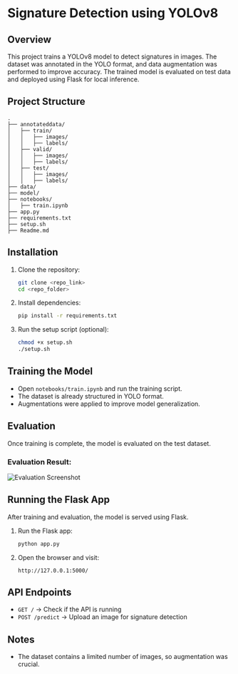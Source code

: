 # Signature Detection using YOLOv8

## Overview
This project trains a YOLOv8 model to detect signatures in images. The dataset was annotated in the YOLO format, and data augmentation was performed to improve accuracy. The trained model is evaluated on test data and deployed using Flask for local inference.

## Project Structure
```
.
├── annotateddata/
│   ├── train/
│   │   ├── images/
│   │   ├── labels/
│   ├── valid/
│   │   ├── images/
│   │   ├── labels/
│   ├── test/
│   │   ├── images/
│   │   ├── labels/
├── data/
├── model/
├── notebooks/
│   ├── train.ipynb
├── app.py
├── requirements.txt
├── setup.sh
├── Readme.md
```

## Installation
1. Clone the repository:
   ```bash
   git clone <repo_link>
   cd <repo_folder>
   ```
2. Install dependencies:
   ```bash
   pip install -r requirements.txt
   ```
3. Run the setup script (optional):
   ```bash
   chmod +x setup.sh
   ./setup.sh
   ```

## Training the Model
- Open `notebooks/train.ipynb` and run the training script.
- The dataset is already structured in YOLO format.
- Augmentations were applied to improve model generalization.

## Evaluation
Once training is complete, the model is evaluated on the test dataset.

### Evaluation Result:
![Evaluation Screenshot](screenshots/1.jpeg)

## Running the Flask App
After training and evaluation, the model is served using Flask.

1. Run the Flask app:
   ```bash
   python app.py
   ```
2. Open the browser and visit:
   ```
   http://127.0.0.1:5000/
   ```

## API Endpoints
- `GET /` → Check if the API is running
- `POST /predict` → Upload an image for signature detection

## Notes
- The dataset contains a limited number of images, so augmentation was crucial.
